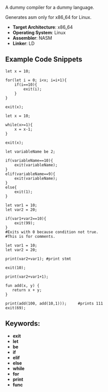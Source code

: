 A dummy compiler for a dummy language.

Generates asm only for x86_64 for Linux.

- **Target Architecture**: x86_64
- **Operating System**: Linux
- **Assembler**: NASM
- **Linker**: LD


## Example Code Snippets

```
let x = 10;

for(let i = 0; i<x; i=i+1){
    if(i==10){
        exit(i);
    }
}

exit(x);
```

```
let x = 10;

while(x>=1){
    x = x-1;
}

exit(x);
```
```
let variableName be 2;

if(variableName==10){
    exit(variableName);
}
elif(variableName==9){
    exit(variableName);
}
else{
    exit(1);
}
```
```
let var1 = 10;
let var2 = 20;

if(var1+var2==10){
    exit(99);
}
#Exits with 0 because condition not true.
#This is for comments.
```

```
let var1 = 10;
let var2 = 20;

print(var2+var1); #print stmt

exit(10);
```

```
print(var2+var1+1);

fun add(x, y) {
   return x + y;
}

print(add(100, add(10,1)));     #prints 111
exit(69);
```



## Keywords:
- **exit**
- **let**
- **be**
- **if**
- **elif**
- **else**
- **while**
- **for**
- **print**
- **func**
